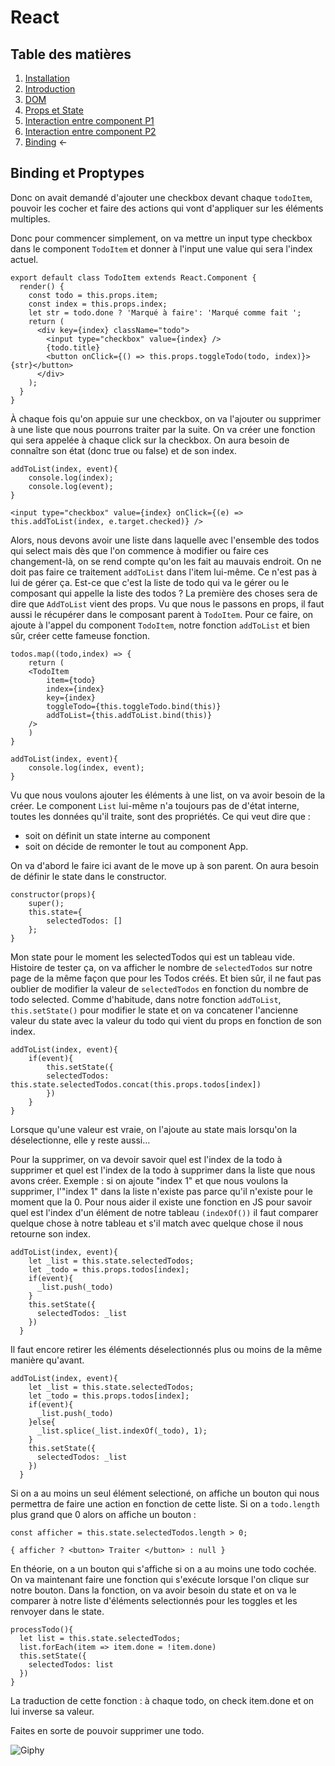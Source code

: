 # React

## Table des matières

1. [Installation](./Installation.md) 
2. [Introduction](./introduction.md) 
3. [DOM](./Dom.md) 
4. [Props et State](./PropsEtState.md)
5. [Interaction entre component P1](./InteractionEntreComponentPartie1.md) 
6. [Interaction entre component P2](./InteractionEntreComponentPartie2.md) 
7. [Binding](./Binding.md) ←

## Binding et Proptypes

Donc on avait demandé d'ajouter une checkbox devant chaque `todoItem`, pouvoir les cocher et faire des actions qui vont d'appliquer sur les éléments multiples.

Donc pour commencer simplement, on va mettre un input type checkbox dans le component `TodoItem` et donner à l'input une value qui sera l'index actuel.

```JS
export default class TodoItem extends React.Component {
  render() {
    const todo = this.props.item;
    const index = this.props.index;
    let str = todo.done ? 'Marqué à faire': 'Marqué comme fait ';
    return (
      <div key={index} className="todo">
        <input type="checkbox" value={index} />
        {todo.title}
        <button onClick={() => this.props.toggleTodo(todo, index)}>{str}</button>
      </div>
    );
  }
}
```

À chaque fois qu'on appuie sur une checkbox, on va l'ajouter ou supprimer à une liste que nous pourrons traiter par la suite. On va créer une fonction qui sera appelée à chaque click sur la checkbox. On aura besoin de connaître son état (donc true ou false) et de son index.

```JS
addToList(index, event){
    console.log(index);
    console.log(event);
}

<input type="checkbox" value={index} onClick={(e) => this.addToList(index, e.target.checked)} />
```

Alors, nous devons avoir une liste dans laquelle avec l'ensemble des todos qui select mais dès que l'on commence à modifier ou faire ces changement-là, on se rend compte qu'on les fait au mauvais endroit. On ne doit pas faire ce traitement `addToList` dans l'item lui-même. Ce n'est pas à lui de gérer ça. Est-ce que c'est la liste de todo qui va le gérer ou le composant qui appelle la liste des todos ? La première des choses sera de dire que `AddToList` vient des props. Vu que nous le passons en props, il faut aussi le récupérer dans le composant parent à `TodoItem`. Pour ce faire, on ajoute à l'appel du component `TodoItem`, notre fonction `addToList` et bien sûr, créer cette fameuse fonction.

```JS
todos.map((todo,index) => {
    return (
    <TodoItem 
        item={todo} 
        index={index} 
        key={index} 
        toggleTodo={this.toggleTodo.bind(this)} 
        addToList={this.addToList.bind(this)} 
    />
    )
}

addToList(index, event){
    console.log(index, event);
}
```

Vu que nous voulons ajouter les éléments à une list, on va avoir besoin de la créer. Le component `List` lui-même n'a toujours pas de d'état interne, toutes les données qu'il traite, sont des propriétés. Ce qui veut dire que :
- soit on définit un state interne au component 
- soit on décide de remonter le tout au component App. 

On va d'abord le faire ici avant de le move up à son parent. On aura besoin de définir le state dans le constructor.

```JS
constructor(props){
    super();
    this.state={
        selectedTodos: []
    };
}
```

Mon state pour le moment les selectedTodos qui est un tableau vide. Histoire de tester ça, on va afficher le nombre de `selectedTodos` sur notre page de la même façon que pour les Todos créés. Et bien sûr, il ne faut pas oublier de modifier la valeur de `selectedTodos` en fonction du nombre de todo selected. Comme d'habitude, dans notre fonction `addToList`, `this.setState()` pour modifier le state et on va concatener l'ancienne valeur du state avec la valeur du todo qui vient du props en fonction de son index.

```JS
addToList(index, event){
    if(event){
        this.setState({
        selectedTodos: this.state.selectedTodos.concat(this.props.todos[index])
        })
    }
}
```

Lorsque qu'une valeur est vraie, on l'ajoute au state mais lorsqu'on la déselectionne, elle y reste aussi... 

Pour la supprimer, on va devoir savoir quel est l'index de la todo à supprimer et quel est l'index de la todo à supprimer dans la liste que nous avons créer. 
Exemple : si on ajoute "index 1" et que nous voulons la supprimer, l'"index 1" dans la liste n'existe pas parce qu'il n'existe pour le moment que la 0. Pour nous aider il existe une fonction en JS pour savoir quel est l'index d'un élément de notre tableau `(indexOf())` il faut comparer quelque chose à notre tableau et s'il match avec quelque chose il nous retourne son index.

```JS
addToList(index, event){
    let _list = this.state.selectedTodos;
    let _todo = this.props.todos[index];
    if(event){
      _list.push(_todo)
    }
    this.setState({
      selectedTodos: _list
    })
  }
```

Il faut encore retirer les éléments déselectionnés plus ou moins de la même manière qu'avant.

```JS
addToList(index, event){
    let _list = this.state.selectedTodos;
    let _todo = this.props.todos[index];
    if(event){
      _list.push(_todo)
    }else{
      _list.splice(_list.indexOf(_todo), 1);
    }
    this.setState({
      selectedTodos: _list
    })
  }
```
Si on a au moins un seul élément selectioné, on affiche un bouton qui nous permettra de faire une action en fonction de cette liste. Si on a `todo.length` plus grand que 0 alors on affiche un bouton :

```JS
const afficher = this.state.selectedTodos.length > 0;

{ afficher ? <button> Traiter </button> : null }
```

En théorie, on a un bouton qui s'affiche si on a au moins une todo cochée. On va maintenant faire une fonction qui s'exécute lorsque l'on clique sur notre bouton. Dans la fonction, on va avoir besoin du state et on va le comparer à notre liste d'éléments selectionnés pour les toggles et les renvoyer dans le state.

```JS
processTodo(){
  let list = this.state.selectedTodos;
  list.forEach(item => item.done = !item.done)
  this.setState({
    selectedTodos: list
  })
}
```

La traduction de cette fonction : à chaque todo, on check item.done et on lui inverse sa valeur.

Faites en sorte de pouvoir supprimer une todo.

![Giphy](https://media.giphy.com/media/xT9IgCeofc0uGTBNYI/giphy.gif)
